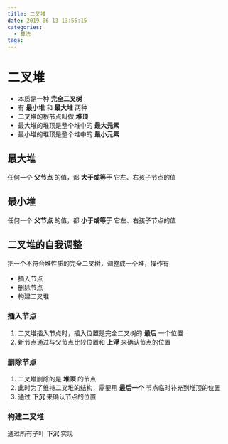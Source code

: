 ```yaml
---
title: 二叉堆
date: 2019-06-13 13:55:15
categories:
  - 算法
tags:
---
```


# 二叉堆
- 本质是一种 **完全二叉树**
- 有 **最小堆** 和 **最大堆** 两种
- 二叉堆的根节点叫做 **堆顶**
- 最大堆的堆顶是整个堆中的 **最大元素**
- 最小堆的堆顶是整个堆中的 **最小元素**

## 最大堆
任何一个 **父节点** 的值，都 **大于或等于** 它左、右孩子节点的值

## 最小堆
任何一个 **父节点** 的值，都 **小于或等于** 它左、右孩子节点的值

## 二叉堆的自我调整
把一个不符合堆性质的完全二叉树，调整成一个堆，操作有
- 插入节点
- 删除节点
- 构建二叉堆

### 插入节点
1. 二叉堆插入节点时，插入位置是完全二叉树的 **最后** 一个位置
2. 新节点通过与父节点比较位置和 **上浮** 来确认节点的位置

### 删除节点
1. 二叉堆删除的是 **堆顶** 的节点
2. 此时为了维持二叉堆的结构，需要用 **最后一个** 节点临时补充到堆顶的位置
3. 通过 **下沉** 来确认节点的位置

### 构建二叉堆
通过所有子叶 **下沉** 实现
